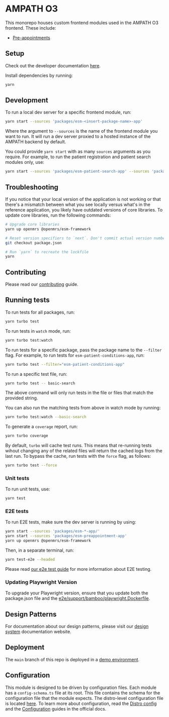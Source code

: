# AMPATH O3

This monorepo houses custom frontend modules used in the AMPATH O3 frontend. These include:

- [Pre-appointments](packages/esm-preappointment-app)

## Setup

Check out the developer documentation [here](http://o3.docs.openmrs.org).

Install dependencies by running:

```sh
yarn
```

## Development

To run a local dev server for a specific frontend module, run:

```sh
yarn start --sources 'packages/esm-<insert-package-name>-app'
```

Where the argument to `--sources` is the name of the frontend module you want to run. It will run a dev server proxied to a hosted instance of the AMPATH backend by default.

You could provide `yarn start` with as many `sources` arguments as you require. For example, to run the patient registration and patient search modules only, use:

```bash
yarn start --sources 'packages/esm-patient-search-app' --sources 'packages/esm-patient-registration-app'
```

## Troubleshooting

If you notice that your local version of the application is not working or that there's a mismatch between what you see locally versus what's in the reference application, you likely have outdated versions of core libraries. To update core libraries, run the following commands:

```bash
# Upgrade core libraries
yarn up openmrs @openmrs/esm-framework

# Reset version specifiers to `next`. Don't commit actual version numbers.
git checkout package.json

# Run `yarn` to recreate the lockfile
yarn
```

## Contributing

Please read our [contributing](http://o3-dev.docs.openmrs.org/#/getting_started/contributing) guide.

## Running tests

To run tests for all packages, run:

```bash
yarn turbo test
```

To run tests in `watch` mode, run:

```bash
yarn turbo test:watch
```

To run tests for a specific package, pass the package name to the `--filter` flag. For example, to run tests for `esm-patient-conditions-app`, run:

```bash
yarn turbo test --filter="esm-patient-conditions-app"
```

To run a specific test file, run:

```bash
yarn turbo test -- basic-search
```

The above command will only run tests in the file or files that match the provided string.

You can also run the matching tests from above in watch mode by running:

```bash
yarn turbo test:watch --basic-search
```

To generate a `coverage` report, run:

```bash
yarn turbo coverage
```

By default, `turbo` will cache test runs. This means that re-running tests wihout changing any of the related files will return the cached logs from the last run. To bypass the cache, run tests with the `force` flag, as follows:

```bash
yarn turbo test --force
```

### Unit tests

To run unit tests, use:

```sh
yarn test
```

### E2E tests

To run E2E tests, make sure the dev server is running by using:

```sh
yarn start --sources 'packages/esm-*-app/'
yarn start --sources 'packages/esm-preappointment-app'
yarn up openmrs @openmrs/esm-framework
```

Then, in a separate terminal, run:

```sh
yarn test-e2e --headed
```

Please read [our e2e test guide](https://o3-docs.openmrs.org/docs/frontend-modules/testing#end-to-end-testing-with-playwright) for more information about E2E testing.

### Updating Playwright Version

To upgrade your Playwright version, ensure that you update both the package.json file and the [e2e/support/bamboo/playwright.Dockerfile](e2e/support/bamboo/playwright.Dockerfile).

## Design Patterns

For documentation about our design patterns, please visit our [design system](https://zeroheight.com/23a080e38/p/880723--introduction) documentation website.

## Deployment

The `main` branch of this repo is deployed in a [demo environment](https://openmrs-spa.org/openmrs/spa).

## Configuration

This module is designed to be driven by configuration files. Each module has a `config-schema.ts` file at its root. This file contains the schema for the configuration file that the module expects. The distro-level configuration file is located [here](https://github.com/AMPATH/openmrs-config-amrs/blob/main/configuration/config.json). To learn more about configuration, read the [Distro config](https://o3-docs.openmrs.org/docs/configure-o3/overview) and the [Configuration](https://o3-docs.openmrs.org/docs/configuration-system) guides in the official docs.
